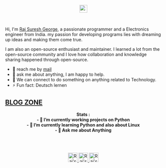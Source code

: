 
<p align="center"><img src="https://media.giphy.com/media/hvRJCLFzcasrR4ia7z/giphy.gif" width="25px">
</p>

<br />

Hi, I'm [Raj Suresh George](https://rajsureshgeorge.github.io/My-Portfolio/), a passionate programmer and a Electronics engineer from India. my passion for developing programs lies with dreaming up ideas and making them come true.
<br>
 
I am also an open-source enthusiast and maintainer. I learned a lot from the open-source community and I love how collaboration and knowledge sharing happened through open-source.

- 💼 reach me by [mail](mailto:rajsureshgeo@protonmail.com) 
- 💬 ask me about anything, I am happy to help.
- 👯 We can connect to do something on anything related to Technology.
- ⚡ Fun fact: Deutsch lernen

[BLOG ZONE](https://rajsureshgeorge.github.io/)
---     
<p align="center">
  <b>Stats :</b><br>
  <b>- 🔭 I’m currently working projects on Python</b> <br>
  <b>- 🌱 I’m currently learning Python and also about Linux </b> <br>
  <b >- 💬 Ask me about Anything</b><br>
  <br><br>
 <!-- <img src="https://github-readme-stats.vercel.app/api/top-langs/?username=rajsureshgeorge&langs_count=5&theme=radical">-->
</p>
<p align="center">
<br/>
<a href="https://twitter.com/rajsureshgeorge">  
  <img alt="Raj's Twitter" width="30px" src="https://icons8.com/icon/z6gJ8gyjaapn/twitter" />

</a>

<a href="https://github.com/rajsureshgeorge">
  <img alt="Raj's Github" width="30px" src="https://icons8.com/icon/v551nqGeHhGn/github" />
</a>
<a href="mailto:rajsureshgeo@protonmail.com">
  <img alt="Raj's Mail" width="30px" src="https://icons8.com/icon/62/letter" />
</a>

</p>

